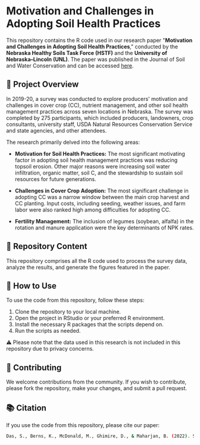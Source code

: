 # Motivation and Challenges in Adopting Soil Health Practices

This repository contains the R code used in our research paper "**Motivation and Challenges in Adopting Soil Health Practices**," conducted by the **Nebraska Healthy Soils Task Force (HSTF)** and the **University of Nebraska–Lincoln (UNL)**. The paper was published in the Journal of Soil and Water Conservation and can be accessed [here](https://www.jswconline.org/content/early/2022/02/09/jswc.2022.00058).

## :dart: Project Overview

In 2019-20, a survey was conducted to explore producers' motivation and challenges in cover crop (CC), nutrient management, and other soil health management practices across seven locations in Nebraska. The survey was completed by 275 participants, which included producers, landowners, crop consultants, university staff, USDA Natural Resources Conservation Service and state agencies, and other attendees.

The research primarily delved into the following areas:

- **Motivation for Soil Health Practices:** The most significant motivating factor in adopting soil health management practices was reducing topsoil erosion. Other major reasons were increasing soil water infiltration, organic matter, soil C, and the stewardship to sustain soil resources for future generations.

- **Challenges in Cover Crop Adoption:** The most significant challenge in adopting CC was a narrow window between the main crop harvest and CC planting. Input costs, including seeding, weather issues, and farm labor were also ranked high among difficulties for adopting CC.

- **Fertility Management:** The inclusion of legumes (soybean, alfalfa) in the rotation and manure application were the key determinants of NPK rates.

## :file_folder: Repository Content

This repository comprises all the R code used to process the survey data, analyze the results, and generate the figures featured in the paper.

## :wrench: How to Use

To use the code from this repository, follow these steps:

1. Clone the repository to your local machine.
2. Open the project in RStudio or your preferred R environment.
3. Install the necessary R packages that the scripts depend on.
4. Run the scripts as needed.

:warning: Please note that the data used in this research is not included in this repository due to privacy concerns.

## :busts_in_silhouette: Contributing

We welcome contributions from the community. If you wish to contribute, please fork the repository, make your changes, and submit a pull request.

## :books: Citation

If you use the code from this repository, please cite our paper:

```bash
Das, S., Berns, K., McDonald, M., Ghimire, D., & Maharjan, B. (2022). Soil health, cover crop, and fertility management: Nebraska producers’ perspectives on challenges and adoption. Journal of Soil and Water Conservation, 77(2), 126-134.
